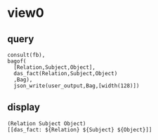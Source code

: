 # view0
## query
    consult(fb),
    bagof(
	  [Relation,Subject,Object],
	  das_fact(Relation,Subject,Object)
	  ,Bag),
	  json_write(user_output,Bag,[width(128)])
## display
	(Relation Subject Object)
    [[das_fact: ${Relation} ${Subject} ${Object}]]
	
